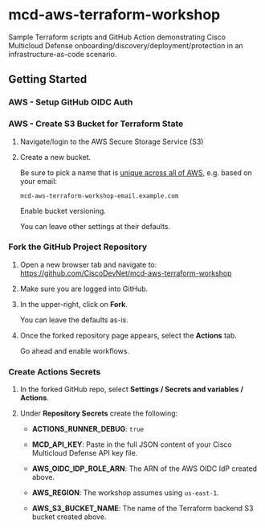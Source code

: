 # mcd-aws-terraform-workshop

Sample Terraform scripts and GitHub Action demonstrating Cisco Multicloud Defense onboarding/discovery/deployment/protection in an infrastructure-as-code scenario.

## Getting Started

### AWS - Setup GitHub OIDC Auth

### AWS - Create S3 Bucket for Terraform State

1. Navigate/login to the AWS Secure Storage Service (S3)

1. Create a new bucket.

   Be sure to pick a name that is [unique across all of AWS](https://docs.aws.amazon.com/AmazonS3/latest/userguide/bucketnamingrules.html), e.g. based on your email: 
   
   ```
   mcd-aws-terraform-workshop-email.example.com
   ```

   Enable bucket versioning.

   You can leave other settings at their defaults.

### Fork the GitHub Project Repository

1. Open a new browser tab and navigate to: https://github.com/CiscoDevNet/mcd-aws-terraform-workshop

1. Make sure you are logged into GitHub.

1. In the upper-right, click on **Fork**.

   You can leave the defaults as-is.

1. Once the forked repository page appears, select the **Actions** tab.

    Go ahead and enable workflows.

### Create Actions Secrets

1. In the forked GitHub repo, select **Settings / Secrets and variables / Actions**.

1. Under **Repository Secrets** create the following:

   * **ACTIONS_RUNNER_DEBUG**: `true`

   * **MCD_API_KEY**: Paste in the full JSON content of your Cisco Multicloud Defense API key file.

   * **AWS_OIDC_IDP_ROLE_ARN**: The ARN of the AWS OIDC IdP created above.

   * **AWS_REGION**: The workshop assumes using `us-east-1`.

   * **AWS_S3_BUCKET_NAME**: The name of the Terraform backend S3 bucket created above.


